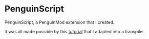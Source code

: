 # PenguinScript
PenguinScript, a PenguinMod extension that I created.

It was all made possible by this [tutorial](https://github.com/tlaceby/guide-to-interpreters-series) that I adapted into a transpiler 
